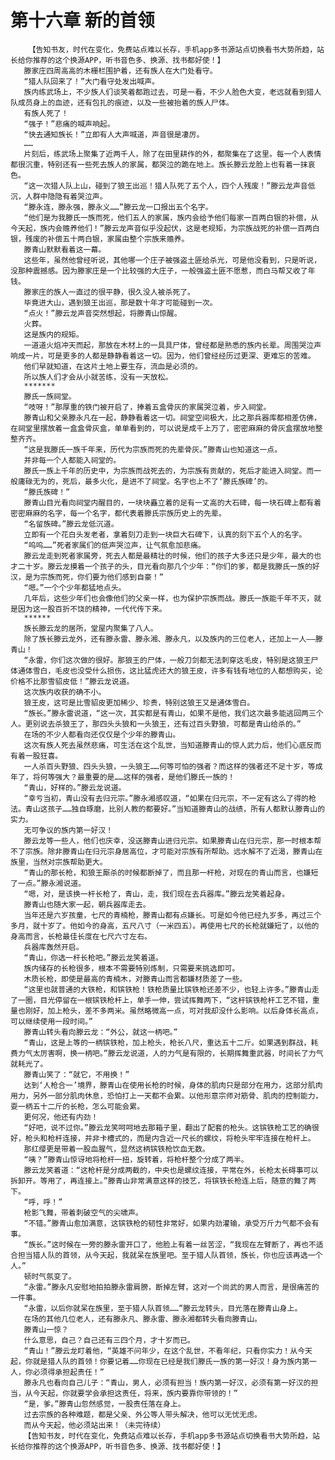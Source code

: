 # 第十六章 新的首领
        【告知书友，时代在变化，免费站点难以长存，手机app多书源站点切换看书大势所趋，站长给你推荐的这个换源APP，听书音色多、换源、找书都好使！】
       滕家庄四周高高的木栅栏围护着，还有族人在大门处看守。
       “猎人队回来了！”大门看守处发出喊声。
       族内练武场上，不少族人们谈笑着都跑过去，可是一看，不少人脸色大变，老远就看到猎人队成员身上的血迹，还有包扎的痕迹，以及一些被抬着的族人尸体。
       有族人死了！
       “强子！”悲痛的喊声响起。
       “快去通知族长！”立即有人大声喊道，声音很是凄厉。
       ……
       片刻后，练武场上聚集了近两千人，除了在田里耕作的外，都聚集在了这里。每一个人表情都很沉重，特别还有一些死去族人的家属，都哭泣的跪在地上。族长滕云龙脸上也有着一抹哀色。
       “这一次猎人队上山，碰到了狼王出巡！猎人队死了五个人，四个人残废！”滕云龙声音低沉，人群中隐隐有着哭泣声。
       “滕永连，滕永强，滕永义……”滕云龙一口报出五个名字。
       “他们是为我滕氏一族而死，他们五人的家属，族内会给予他们每家一百两白银的补偿，从今天起，族内会赡养他们！”滕云龙声音似乎没起伏，这是老规矩，为宗族战死的补偿一百两白银，残废的补偿五十两白银，家属由整个宗族来赡养。
       滕青山默默看着这一幕。
       这些年，虽然他曾经听说，其他哪一个庄子被强盗土匪给杀光，可是他没看到，只是听说，没那种震撼感。因为滕家庄是一个比较强的大庄子，一般强盗土匪不愿惹，而白马帮又收了年钱。
       滕家庄的族人一直过的很平静，很久没人被杀死了。
       毕竟进大山，遇到狼王出巡，那是数十年才可能碰到一次。
       “点火！”滕云龙声音突然想起，将滕青山惊醒。
       火葬。
       这是族内的规矩。
       一道道火焰冲天而起，那放在木材上的一具具尸体，曾经都是熟悉的族内长辈。周围哭泣声响成一片，可是更多的人都是静静看着这一切。因为，他们曾经经历过更深、更难忘的苦难。
       他们早就知道，在这片土地上要生存，流血是必须的。
       所以族人们才会从小就苦练，没有一天放松。
       *******
       滕氏一族祠堂。
       “吱呀！”那厚重的铁门被开启了，捧着五盒骨灰的家属哭泣着，步入祠堂。
       滕青山和父亲滕永凡在一起，静静看着这一切。祠堂空间极大，比之那兵器库都相差仿佛，在祠堂里摆放着一盒盒骨灰盒，单单看到的，可以说是成千上万了，密密麻麻的骨灰盒摆放地整整齐齐。
       “这是我滕氏一族千年来，历代为宗族而死的先辈骨灰。”滕青山也知道这一点。
       并非每一个人都能入祠堂的。
       滕氏一族上千年的历史中，为宗族而战死去的，为宗族有贡献的，死后才能进入祠堂。而一般庸碌无为的，死后，最多火化，是进不了祠堂。名字也上不了‘滕氏族碑’的。
       “滕氏族碑！”
       滕青山目光看向祠堂内醒目的，一块块矗立着的足有一丈高的大石碑，每一块石碑上都有着密密麻麻的名字，每一个名字，都代表着滕氏宗族历史上的先辈。
       “名留族碑。”滕云龙低沉道。
       立即有一个花白头发老者，拿着刻刀走到一块巨大石碑下，认真的刻下五个人的名字。
       “呜呜……”死者家属们的低声哭泣声，让气氛愈加悲痛。
       滕云龙走到死者家属旁，死去人都是最精壮的时候，他们的孩子大多还只是少年，最大的也才二十岁。滕云龙摸着一个孩子的头，目光看向那几个少年：“你们的爹，都是我滕氏一族的好汉，是为宗族而死，你们要为他们感到自豪！”
       “嗯。”一个个少年都猛地点头。
       几年后，这些少年们也会像他们的父亲一样，也为保护宗族而战。滕氏一族能千年不灭，就是因为这一股百折不饶的精神，一代代传下来。
       ******
       族长滕云龙的居所，堂屋内聚集了八人。
       除了族长滕云龙外，还有滕永雷、滕永湘、滕永凡，以及族内的三位老人，还加上一人——滕青山！
       “永雷，你们这次做的很好。那狼王的尸体，一般刀剑都无法刺穿这毛皮，特别是这狼王尸体通体雪白，毛皮也没受什么损伤，这比猛虎还大的狼王皮，许多有钱有地位的人都想购买，论价格不比那雪貂皮低！”滕云龙说道。
       这次族内收获的确不小。
       狼王皮，这可是比雪貂皮更加稀少、珍贵，特别这狼王又是通体雪白。
       “族长。”滕永雷说道，“这一次，其实都是有青山，如果不是他，我们这次最多能逃回两三个人。更别说去杀狼王了，那四头头狼和一头狼王，还有过百头野狼，可都是青山给杀的。”
       在场的不少人都看向还仅仅是个少年的滕青山。
       这次有族人死去虽然悲痛，可生活在这个乱世，当知道滕青山的惊人武力后，他们心底反而有着一股狂喜。
       一人杀百头野狼、四头头狼，一头狼王……何等可怕的强者？而这样的强者还不足十岁，等成年了，将何等强大？最重要的是……这样的强者，是他们滕氏一族的！
       “青山，好样的。”滕云龙说道。
       “幸亏当初，青山没有去归元宗。”滕永湘感叹道，“如果在归元宗，不一定有这么了得的枪法。青山这孩子……独自琢磨，比别人教的都要好。”当知道滕青山的战绩，所有人都默认滕青山的实力。
       无可争议的族内第一好汉！
       滕云龙等一些人，他们也庆幸，没送滕青山进归元宗。如果滕青山在归元宗，那一时根本帮不了宗族。除非滕青山在归元宗身居高位，才可能对宗族有所帮助。远水解不了近渴，滕青山在族里，当然对宗族帮助更大。
       “青山的那长枪，和狼王厮杀的时候都断掉了，而且那一杆枪，对现在的青山而言，也嫌短了一点。”滕永湘说道。
       “嗯，对，是该换一杆长枪了，青山，走，我们现在去兵器库。”滕云龙笑着起身。
       滕青山也随大家一起，朝兵器库走去。
       当年还是六岁孩童，七尺的青楠枪，滕青山都有点嫌长。可是如今他已经九岁多，再过三个多月，就十岁了。他如今的身高，五尺八寸（一米四五）。再使用七尺的长枪就嫌短了，以他的身高而言，长枪最佳长度在七尺六寸左右。
       兵器库轰然开启。
       “青山，你选一杆长枪吧。”滕云龙笑着道。
       族内储存的长枪很多，根本不需要特别炼制，只需要来挑选即可。
       木质长枪，即使是最高的青楠木，对滕青山而言都嫌材质差了一些。
       “这里也就普通的大铁枪，和镔铁枪！铁枪质量比镔铁枪还差不少，也轻上许多。”滕青山走了一圈，目光停留在一根镔铁枪杆上，单手一伸，尝试挥舞两下，“这杆镔铁枪杆工艺不错，重量也刚好，加上枪头，差不多两米。虽然略微高一点，可对我却没什么影响。以后身体长高点，可以继续使用一段时间。”
       滕青山转头看向滕云龙：“外公，就这一柄吧。”
       “青山，这是上等的一柄镔铁枪，加上枪头，枪长八尺，重达五十二斤。如果遇到群战，耗费力气太厉害啊，换一柄吧。”滕云龙说道，人的力气是有限的，长期挥舞重武器，时间长了力气就耗光了。
       滕青山笑了：“就它，不用换！”
       达到‘人枪合一’境界，滕青山在使用长枪的时候，身体的肌肉只是部分在用力，这部分肌肉用力，另外一部分肌肉休息，恐怕打上一天都不会累。以他形意宗师对筋骨、肌肉的控制能力，耍一柄五十二斤的长枪，怎么可能会累。
       更何况，他还有内劲！
       “好吧，说不过你。”滕云龙笑呵呵地去那箱子里，翻出了配套的枪头。这镔铁枪工艺的确很好，枪头和枪杆连接，并非卡槽式的，而是内含近一尺长的螺纹，将枪头牢牢连接在枪杆上。
       那红缨更是带着一股血腥气，显然这柄镔铁枪饮血无数。
       “咦？”滕青山惊讶地将枪杆一扭，旋转着，将枪杆整个分成了两半。
       滕云龙笑着道：“这枪杆是分成两截的，中央也是螺纹连接，平常在外，长枪太长碍事可以拆卸开。等用了，再连接上。”滕青山非常满意这样的技艺，将镔铁长枪连上后，随意的舞了两下。
       “呼，呼！”
       枪影飞舞，带着刺破空气的尖啸声。
       “不错。”滕青山愈加满意，这镔铁枪的韧性非常好，如果内劲灌输，承受万斤力气都不会有事。
       “族长。”这时候在一旁的滕永雷开口了，他脸上有着一丝苦涩，“我现在左臂断了，再也不适合担当猎人队的首领，从今天起，我就呆在族里吧。至于猎人队首领，族长，你也应该再选一个人。”
       顿时气氛变了。
       “永雷。”滕永凡安慰地拍拍滕永雷肩膀，断掉左臂，这对一个尚武的男人而言，是很痛苦的一件事。
       “永雷，以后你就呆在族里，至于猎人队首领……”滕云龙转头，目光落在滕青山身上。
       在场的其他几位老人，还有滕永凡、滕永雷、滕永湘都转头看向滕青山。
       滕青山一惊？
       什么意思，自己？自己还有三四个月，才十岁而已。
       “青山！”滕云龙盯着他，“英雄不问年少，在这个乱世，不看年纪，只看你实力！从今天起，你就是猎人队的首领！你要记着……你现在已经是我们滕氏一族的第一好汉！身为族内第一人，你必须得承担起责任！”
       滕永凡也看向自己儿子：“青山，男人，必须有担当！族内第一好汉，必须有第一好汉的担当，从今天起，你就要学会承担这责任，将来，族内要靠你带领的！”
       “是，爹。”滕青山忽然感觉，一股责任落在身上。
       过去宗族的各种难题，都是父亲、外公等人带头解决，他可以无忧无虑。
       而从今天起，他必须站出来！（未完待续）
       【告知书友，时代在变化，免费站点难以长存，手机app多书源站点切换看书大势所趋，站长给你推荐的这个换源APP，听书音色多、换源、找书都好使！】